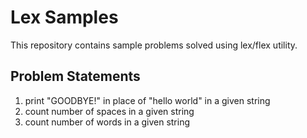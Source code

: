 # Lex Samples

This repository contains sample problems solved using lex/flex utility.

## Problem Statements

1. print "GOODBYE!" in place of "hello world" in a given string
2. count number of spaces in a given string
3. count number of words in a given string
